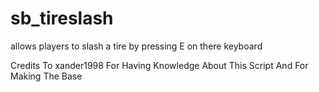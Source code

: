 # sb_tireslash
allows players to slash a tire by pressing E on there keyboard

Credits To xander1998 For Having Knowledge About This Script And For Making The Base
